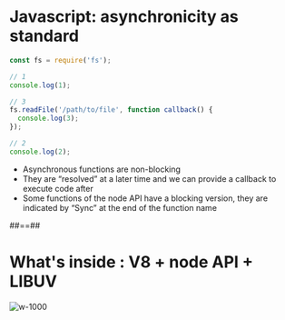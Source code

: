 # Javascript: asynchronicity as standard

<!-- .slide: class="with-code" -->
```javascript
const fs = require('fs');

// 1
console.log(1);

// 3
fs.readFile('/path/to/file', function callback() {
  console.log(3);
});

// 2
console.log(2);
```

* Asynchronous functions are non-blocking
* They are “resolved” at a later time and we can provide a callback to execute code after
* Some functions of the node API have a blocking version, they are indicated by “Sync” at the end of the function name

##==##


# What's inside : V8 + node API + LIBUV

![w-1000](./assets/images/v8_node_api_libuv.svg)
<!-- .slide: class="full-center" -->
